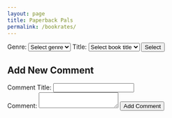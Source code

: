 ```yaml
---
layout: page
title: Paperback Pals
permalink: /bookrates/
---
```

<meta charset="UTF-8">
<meta name="viewport" content="width=device-width, initial-scale=1.0">
<title>Book Reviews</title>
<style>
  /* Styling for elements */
  .book-card {
    background-color: #072536;
    color: #AFC0D5;
    padding: 20px;
    max-width: 700px;
    margin: 20px auto;
    border-radius: 10px;
    box-shadow: 0 4px 8px rgba(0, 0, 0, 0.2);
    text-align: center;
  }
  .book-title {
    font-size: 24px;
    margin-bottom: 10px;
    color: #FFFFFF;
  }
  .book-author {
    font-size: 18px;
    color: #D1E1F2;
  }
  .book-cover {
    width: 400px;
    height: 600px;
    border-radius: 5px;
    margin: 20px auto;
  }
  .heart-button {
    background: none;
    border: none;
    font-size: 24px;
    color: #ff0077;
    cursor: pointer;
  }
  .rating-stars span {
    font-size: 30px;
    cursor: pointer;
    color: #ccc;
  }
  .comments-heading {
    color: #fff;
    margin-top: 20px;
  }
  .comment-section {
    background-color: #072536;
    color: white;
    padding: 15px;
    border-radius: 5px;
    text-align: left;
    margin-top: 15px;
  }
  .submit-comment {
    display: block;
    margin-top: 10px;
    background-color: #33ccff;
    border: none;
    color: white;
    padding: 8px 12px;
    border-radius: 5px;
    cursor: pointer;
    text-align: left;
  }
  .comment-box {
    border-bottom: 1px solid #cce7ff;
    padding: 10px;
    margin-top: 10px;
    background-color: #0B3954;
    border-radius: 5px;
  }
  .comment-text {
    color: white;
  }
  .reply-button {
    background: none;
    color: #cce7ff;
    border: none;
    cursor: pointer;
    font-size: 14px;
    padding: 0;
    margin-top: 5px;
    text-align: left;
  }
  .reply-textarea {
    width: 100%;
    padding: 5px;
    margin-top: 5px;
    border: none;
    border-radius: 5px;
    font-size: 14px;
    color: #333;
  }
  .submit-reply {
    background-color: #66b2ff;
    border: none;
    padding: 5px 10px;
    color: white;
    border-radius: 5px;
    margin-top: 5px;
    cursor: pointer;
    text-align: left;
  }
  .replies {
    margin-top: 10px;
    padding-left: 10px;
  }
  .reply-box {
    background-color: #10567E;
    padding: 5px;
    border-radius: 5px;
    color: #cce7ff;
    margin-top: 5px;
    text-align: left;
  }
</style>

<div id="bookContainer">
  <!-- Book content will be dynamically added here -->
</div>

<div class="container">
    <div class="form-container">
        <form id="selectionForm">
            <label for="group_id">Genre:</label>
            <select id="group_id" name="group_id" required>
                <option value="">Select genre</option>
            </select>
            <label for="channel_id">Title:</label>
            <select id="channel_id" name="channel_id" required>
                <option value="">Select book title</option>
            </select>
            <button type="submit">Select</button>
        </form>
    </div>
</div>
<div class="container">
    <div class="form-container">
        <h2>Add New Comment</h2>
        <form id="postForm">
            <label for="title">Comment Title:</label>
            <input type="text" id="title" name="title" required>
            <br>
            <label for="comment">Comment:</label>
            <textarea id="comment" name="comment" required></textarea>
            <button type="submit">Add Comment</button>
        </form>
    </div>
</div>

<script type="module">
    // Import server URI and standard fetch options
    import { pythonURI, fetchOptions } from '{{ site.baseurl }}/assets/js/api/config.js';
    /**
     * Fetch groups for dropdown selection
     * User picks from dropdown
     */
    async function fetchGroups() {
        try {
            const response = await fetch(`${pythonURI}/api/groups/filter`, {
                ...fetchOptions,
                method: 'POST',
                headers: {
                    'Content-Type': 'application/json'
                },
                body: JSON.stringify({ section_name: "Bookworms" }) // Adjust the section name if needed
            });
            if (!response.ok) {
                throw new Error('Failed to fetch groups: ' + response.statusText);
            }
            const groups = await response.json();
            const groupSelect = document.getElementById('group_id');
            groups.forEach(group => {
                const option = document.createElement('option');
                option.value = group.name; // Use group name for payload
                option.textContent = group.name;
                groupSelect.appendChild(option);
            });
        } catch (error) {
            console.error('Error fetching groups:', error);
        }
    }
    /**
     * Fetch channels based on selected group
     * User picks from dropdown
     */
    async function fetchChannels(groupName) {
        try {
            const response = await fetch(`${pythonURI}/api/channels/filter`, {
                ...fetchOptions,
                method: 'POST',
                headers: {
                    'Content-Type': 'application/json'
                },
                body: JSON.stringify({ group_name: groupName }) // Pass selected group name here
            });
            if (!response.ok) {
                throw new Error('Failed to fetch channels: ' + response.statusText);
            }
            const channels = await response.json();
            const channelSelect = document.getElementById('channel_id');
            channelSelect.innerHTML = '<option value="">Select a channel</option>'; // Reset channels
            channels.forEach(channel => {
                const option = document.createElement('option');
                option.value = channel.id;
                option.textContent = channel.name;
                channelSelect.appendChild(option);
            });
        } catch (error) {
            console.error('Error fetching channels:', error);
        }
    }
    /**
     * Handle group selection change
     * Channel Dropdown refresh to match group_id change
     */
    document.getElementById('group_id').addEventListener('change', function() {
        const groupName = this.value;
        if (groupName) {
            fetchChannels(groupName);  // Fetch channels for the selected group
        } else {
            document.getElementById('channel_id').innerHTML = '<option value="">Select a channel</option>'; // Reset channels
        }
    });
    /**
     * Handle form submission for selection
     * Select Button: Computer fetches and displays posts
     */
    document.getElementById('selectionForm').addEventListener('submit', function(event) {
        event.preventDefault();
        const groupId = document.getElementById('group_id').value;
        const channelId = document.getElementById('channel_id').value;
        if (groupId && channelId) {
            fetchData(channelId);
        } else {
            alert('Please select both group and channel.');
        }
    });
    /**
     * Handle form submission for adding a post
     * Add Form Button: Computer handles form submission with request
     */
    document.getElementById('postForm').addEventListener('submit', async function(event) {
        event.preventDefault();
        // Extract data from form
        const title = document.getElementById('title').value;
        const comment = document.getElementById('comment').value;
        const channelId = document.getElementById('channel_id').value;
        // Create API payload
        const postData = {
            title: title,
            comment: comment,
            channel_id: channelId
        };
        // Trap errors
        try {
            // Send POST request to backend, purpose is to write to database
            const response = await fetch(`${pythonURI}/api/post`, {
                ...fetchOptions,
                method: 'POST',
                headers: {
                    'Content-Type': 'application/json'
                },
                body: JSON.stringify(postData)
            });
            if (!response.ok) {
                throw new Error('Failed to add post: ' + response.statusText);
            }
            // Successful post
            const result = await response.json();
            alert('Post added successfully!');
            document.getElementById('postForm').reset();
            fetchData(channelId);
        } catch (error) {
            // Present alert on error from backend
            console.error('Error adding post:', error);
            alert('Error adding post: ' + error.message);
        }
    });
    /**
     * Fetch posts based on selected channel
     * Handle response: Fetch and display posts
     */
    async function fetchData(channelId) {
        try {
            const response = await fetch(`${pythonURI}/api/posts/filter`, {
                ...fetchOptions,
                method: 'POST',
                headers: {
                    'Content-Type': 'application/json'
                },
                body: JSON.stringify({ channel_id: channelId })
            });
            if (!response.ok) {
                throw new Error('Failed to fetch posts: ' + response.statusText);
            }
            // Parse the JSON data
            const postData = await response.json();
            // Extract posts count
            const postCount = postData.length || 0;
            // Update the HTML elements with the data
            document.getElementById('count').innerHTML = `<h2>Count ${postCount}</h2>`;
            // Get the details div
            const detailsDiv = document.getElementById('details');
            detailsDiv.innerHTML = ''; // Clear previous posts
            // Iterate over the postData and create HTML elements for each item
            postData.forEach(postItem => {
                const postElement = document.createElement('div');
                postElement.className = 'post-item';
                postElement.innerHTML = `
                    <h3>${postItem.title}</h3>
                    <p><strong>Channel:</strong> ${postItem.channel_name}</p>
                    <p><strong>User:</strong> ${postItem.user_name}</p>
                    <p>${postItem.comment}</p>
                `;
                detailsDiv.appendChild(postElement);
            });
        } catch (error) {
            console.error('Error fetching data:', error);
        }
    }
    // Fetch groups when the page loads
    fetchGroups();
</script>


<script type="module">
  import { pythonURI, fetchOptions } from "{{site.baseurl}}/assets/js/api/config.js";
  
  const bookRatings = {
    "Harry Potter and the Sorcerer's Stone": 4.8,
    "Percy Jackson & the Olympians: The Lightning Thief": 4.3,
    "The Hunger Games": 4.2,
    "Divergent": 4.1,
    "Red Queen": 4.0,
    "A Good Girl's Guide to Murder": 4.5
  };

  let currentBook = {};
  let liked = false;
  let currentLikes = 0;

  let comments = JSON.parse(localStorage.getItem('comments')) || {};
  let likesCount = JSON.parse(localStorage.getItem('likes')) || {};

// Fetch random book from backend (Flask API)
function fetchRandomBook() {
  fetch(`${pythonURI}/api/random_book`)
    .then(response => response.json())
    .then(data => {
      if (data && data.title) {
        currentBook = data;
        const bookTitle = data.title;
        const bookAuthor = data.author || 'Unknown Author';
        const bookGenre = data.genre || 'Unknown Genre';
        const bookDescription = data.description || 'No description available';
        const coverUrl = data.image_cover || 'default-image.jpg';

        displayBookInfo(bookTitle, bookAuthor, bookGenre, bookDescription, coverUrl);
      } else {
        alert('No book data found.');
      }
    })
    .catch(error => {
      console.error('Error fetching book data:', error);
      alert('Failed to fetch book information.');
    });
}

// Display the book information
function displayBookInfo(title, author, genre, description, coverUrl) {
  document.getElementById('bookContainer').innerHTML = `
    <div class="book-card">
      <h3 class="book-title">${title}</h3>
      <img src="${coverUrl}" alt="Book Cover" class="book-cover" />
      <p class="book-author">by ${author}</p>
      <p class="book-genre">Genre: ${genre}</p>
      <p class="book-description">Description: ${description}</p>
      <div id="rating" class="rating-stars">
        <span onclick="rateBook(1)">★</span>
        <span onclick="rateBook(2)">★</span>
        <span onclick="rateBook(3)">★</span>
        <span onclick="rateBook(4)">★</span>
        <span onclick="rateBook(5)">★</span>
      </div>
      <p>Average Rating: ${bookRatings[title] || 'No Rating'} ★</p>
      <button onclick="toggleLike()" id="likeButton" class="heart-button">
        <span id="heart">♡</span> Like (${currentLikes})
      </button>
    </div>
  `;
}

    displayComments();

  // Fetch book data when the page loads
  fetchRandomBook();

  function displayComments() {
    const commentsList = document.getElementById('commentsList');
    const bookComments = comments[currentBook.title] || [];
    bookComments.forEach((comment, index) => {
      const commentDiv = document.createElement('div');
      commentDiv.classList.add('comment-box');
      commentDiv.innerHTML = `
        <div class="comment-text">
          <strong>${comment.username}</strong><br>${comment.text}
        </div>
        <button onclick="showReplyInput(${index})" class="reply-button">Reply</button>
        <div id="replyInput-${index}" style="display: none;">
          <textarea placeholder="Add a reply..." class="reply-textarea"></textarea>
          <button onclick="addReply(${index})" class="submit-reply">Submit Reply</button>
        </div>
        <div class="replies">
          ${comment.replies.map(reply => ` 
            <div class="reply-box">
              <strong>${reply.username}</strong>: ${reply.text}
            </div>`).join('')}
        </div>
      `;
      commentsList.appendChild(commentDiv);
    });
  }

  function saveComments() {
    localStorage.setItem('comments', JSON.stringify(comments));
  }

  function addComment() {
    const commentInput = document.getElementById('commentInput');
    const commentText = commentInput.value.trim();
    if (commentText) {
      const comment = { username, text: commentText, replies: [] };
      if (!comments[currentBook.title]) {
        comments[currentBook.title] = [];
      }
      comments[currentBook.title].push(comment);
      commentInput.value = '';
      saveComments();
      displayComments();
    }
  }

  function addReply(commentIndex) {
    const replyInput = document.getElementById(`replyInput-${commentIndex}`).querySelector('textarea');
    const replyText = replyInput.value.trim();
    if (replyText) {
      comments[currentBook.title][commentIndex].replies.push({ username, text: replyText });
      replyInput.value = '';
      saveComments();
      displayComments();
    }
  }

  function showReplyInput(commentIndex) {
    const replyInput = document.getElementById(`replyInput-${commentIndex}`);
    replyInput.style.display = replyInput.style.display === 'none' ? 'block' : 'none';
  }

  function rateBook(rating) {
    const bookTitle = currentBook.title;
    // Update the book rating using a more accurate average calculation
    bookRatings[bookTitle] = (bookRatings[bookTitle] * currentLikes + rating) / (currentLikes + 1);
    currentLikes++;
    document.querySelectorAll('.rating-stars span').forEach((star, index) => {
      star.style.color = index < rating ? 'yellow' : 'gray';
    });
    saveComments();
  }

  function toggleLike() {
    if (liked) {
      liked = false;
      currentLikes--;
      document.getElementById('heart').textContent = '♡';
    } else {
      liked = true;
      currentLikes++;
      document.getElementById('heart').textContent = '❤️';
    }
    document.getElementById('likeButton').textContent = `Like (${currentLikes})`;
    likesCount[currentBook.title] = currentLikes;
    localStorage.setItem('likes', JSON.stringify(likesCount));
  }
</script>
